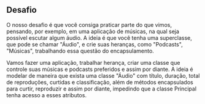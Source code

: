 ## Desafio
O nosso desafio é que você consiga praticar parte do que vimos, pensando, por exemplo, em uma aplicação de músicas, na qual seja possível escutar algum áudio. A ideia é que você tenha uma superclasse, que pode se chamar "Áudio", e crie suas heranças, como "Podcasts", "Músicas", trabalhando essa questão do encapsulamento.

Vamos fazer uma aplicação, trabalhar herança, criar uma classe que controle suas músicas e podcasts preferidos e assim por diante. A ideia é modelar de maneira que exista uma classe "Áudio" com título, duração, total de reproduções, curtidas e classificação, além de métodos encapsulados para curtir, reproduzir e assim por diante, impedindo que a classe Principal tenha acesso a esses atributos.